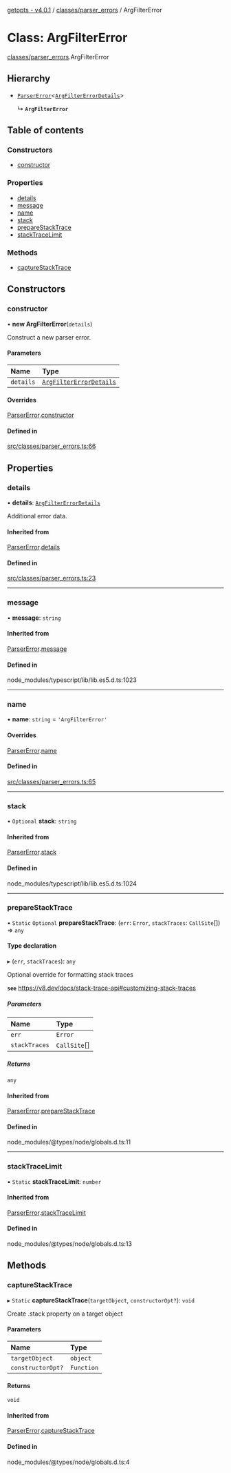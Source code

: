 [getopts - v4.0.1](../README.md) / [classes/parser_errors](../modules/classes_parser_errors.md) / ArgFilterError

# Class: ArgFilterError

[classes/parser_errors](../modules/classes_parser_errors.md).ArgFilterError

## Hierarchy

- [`ParserError`](classes_parser_errors.ParserError.md)<[`ArgFilterErrorDetails`](../interfaces/interfaces_parser_error_details.ArgFilterErrorDetails.md)\>

  ↳ **`ArgFilterError`**

## Table of contents

### Constructors

- [constructor](classes_parser_errors.ArgFilterError.md#constructor)

### Properties

- [details](classes_parser_errors.ArgFilterError.md#details)
- [message](classes_parser_errors.ArgFilterError.md#message)
- [name](classes_parser_errors.ArgFilterError.md#name)
- [stack](classes_parser_errors.ArgFilterError.md#stack)
- [prepareStackTrace](classes_parser_errors.ArgFilterError.md#preparestacktrace)
- [stackTraceLimit](classes_parser_errors.ArgFilterError.md#stacktracelimit)

### Methods

- [captureStackTrace](classes_parser_errors.ArgFilterError.md#capturestacktrace)

## Constructors

### constructor

• **new ArgFilterError**(`details`)

Construct a new parser error.

#### Parameters

| Name      | Type                                                                                              |
| :-------- | :------------------------------------------------------------------------------------------------ |
| `details` | [`ArgFilterErrorDetails`](../interfaces/interfaces_parser_error_details.ArgFilterErrorDetails.md) |

#### Overrides

[ParserError](classes_parser_errors.ParserError.md).[constructor](classes_parser_errors.ParserError.md#constructor)

#### Defined in

[src/classes/parser_errors.ts:66](https://github.com/prasadrajandran/node-getopts/blob/6df82cf/src/classes/parser_errors.ts#L66)

## Properties

### details

• **details**: [`ArgFilterErrorDetails`](../interfaces/interfaces_parser_error_details.ArgFilterErrorDetails.md)

Additional error data.

#### Inherited from

[ParserError](classes_parser_errors.ParserError.md).[details](classes_parser_errors.ParserError.md#details)

#### Defined in

[src/classes/parser_errors.ts:23](https://github.com/prasadrajandran/node-getopts/blob/6df82cf/src/classes/parser_errors.ts#L23)

---

### message

• **message**: `string`

#### Inherited from

[ParserError](classes_parser_errors.ParserError.md).[message](classes_parser_errors.ParserError.md#message)

#### Defined in

node_modules/typescript/lib/lib.es5.d.ts:1023

---

### name

• **name**: `string` = `'ArgFilterError'`

#### Overrides

[ParserError](classes_parser_errors.ParserError.md).[name](classes_parser_errors.ParserError.md#name)

#### Defined in

[src/classes/parser_errors.ts:65](https://github.com/prasadrajandran/node-getopts/blob/6df82cf/src/classes/parser_errors.ts#L65)

---

### stack

• `Optional` **stack**: `string`

#### Inherited from

[ParserError](classes_parser_errors.ParserError.md).[stack](classes_parser_errors.ParserError.md#stack)

#### Defined in

node_modules/typescript/lib/lib.es5.d.ts:1024

---

### prepareStackTrace

▪ `Static` `Optional` **prepareStackTrace**: (`err`: `Error`, `stackTraces`: `CallSite`[]) => `any`

#### Type declaration

▸ (`err`, `stackTraces`): `any`

Optional override for formatting stack traces

**`see`** https://v8.dev/docs/stack-trace-api#customizing-stack-traces

##### Parameters

| Name          | Type         |
| :------------ | :----------- |
| `err`         | `Error`      |
| `stackTraces` | `CallSite`[] |

##### Returns

`any`

#### Inherited from

[ParserError](classes_parser_errors.ParserError.md).[prepareStackTrace](classes_parser_errors.ParserError.md#preparestacktrace)

#### Defined in

node_modules/@types/node/globals.d.ts:11

---

### stackTraceLimit

▪ `Static` **stackTraceLimit**: `number`

#### Inherited from

[ParserError](classes_parser_errors.ParserError.md).[stackTraceLimit](classes_parser_errors.ParserError.md#stacktracelimit)

#### Defined in

node_modules/@types/node/globals.d.ts:13

## Methods

### captureStackTrace

▸ `Static` **captureStackTrace**(`targetObject`, `constructorOpt?`): `void`

Create .stack property on a target object

#### Parameters

| Name              | Type       |
| :---------------- | :--------- |
| `targetObject`    | `object`   |
| `constructorOpt?` | `Function` |

#### Returns

`void`

#### Inherited from

[ParserError](classes_parser_errors.ParserError.md).[captureStackTrace](classes_parser_errors.ParserError.md#capturestacktrace)

#### Defined in

node_modules/@types/node/globals.d.ts:4
